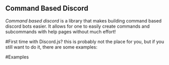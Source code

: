 ## Command Based Discord
*Command based discord* is a library that makes building command based discord bots easier. It allows for one to easily create commands and subcommands with help pages without much effort!

#First time with Discord.js?
this is probably not the place for you, but if you still want to do it, there are some examples:

#Examples
